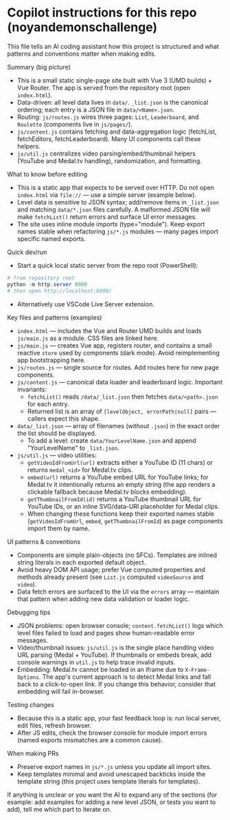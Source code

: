 # Copilot instructions for this repo (noyandemonschallenge)

This file tells an AI coding assistant how this project is structured and what patterns and conventions matter when making edits.

Summary (big picture)
- This is a small static single-page site built with Vue 3 (UMD builds) + Vue Router. The app is served from the repository root (open `index.html`).
- Data-driven: all level data lives in `data/`. `_list.json` is the canonical ordering; each entry is a JSON file in `data/<Name>.json`.
- Routing: `js/routes.js` wires three pages: `List`, `Leaderboard`, and `Roulette` (components live in `js/pages/`).
- `js/content.js` contains fetching and data-aggregation logic (fetchList, fetchEditors, fetchLeaderboard). Many UI components call these helpers.
- `js/util.js` centralizes video parsing/embed/thumbnail helpers (YouTube and Medal.tv handling), randomization, and formatting.

What to know before editing
- This is a static app that expects to be served over HTTP. Do not open `index.html` via `file://` — use a simple server (example below).
- Level data is sensitive to JSON syntax; add/remove items in `_list.json` and matching `data/*.json` files carefully. A malformed JSON file will make `fetchList()` return errors and surface UI error messages.
- The site uses inline module imports (type="module"). Keep export names stable when refactoring `js/*.js` modules — many pages import specific named exports.

Quick dev/run
- Start a quick local static server from the repo root (PowerShell):

```powershell
# from repository root
python -m http.server 8000
# then open http://localhost:8000/
```

- Alternatively use VSCode Live Server extension.

Key files and patterns (examples)
- `index.html` — includes the Vue and Router UMD builds and loads `js/main.js` as a module. CSS files are linked here.
- `js/main.js` — creates Vue app, registers router, and contains a small reactive `store` used by components (dark mode). Avoid reimplementing app bootstrapping here.
- `js/routes.js` — single source for routes. Add routes here for new page components.
- `js/content.js` — canonical data loader and leaderboard logic. Important invariants:
  - `fetchList()` reads `/data/_list.json` then fetches `data/<path>.json` for each entry.
  - Returned list is an array of `[levelObject, errorPath|null]` pairs — callers expect this shape.
- `data/_list.json` — array of filenames (without `.json`) in the exact order the list should be displayed.
  - To add a level: create `data/YourLevelName.json` and append "YourLevelName" to `_list.json`.
- `js/util.js` — video utilities:
  - `getVideoIdFromUrl(url)` extracts either a YouTube ID (11 chars) or returns `medal_<id>` for Medal.tv clips.
  - `embed(url)` returns a YouTube embed URL for YouTube links; for Medal.tv it intentionally returns an empty string (the app renders a clickable fallback because Medal.tv blocks embedding).
  - `getThumbnailFromId(id)` returns a YouTube thumbnail URL for YouTube IDs, or an inline SVG/data-URI placeholder for Medal clips.
  - When changing these functions keep their exported names stable (`getVideoIdFromUrl`, `embed`, `getThumbnailFromId`) as page components import them by name.

UI patterns & conventions
- Components are simple plain-objects (no SFCs). Templates are inlined string literals in each exported default object.
- Avoid heavy DOM API usage; prefer Vue computed properties and methods already present (see `List.js` computed `videoSource` and `video`).
- Data fetch errors are surfaced to the UI via the `errors` array — maintain that pattern when adding new data validation or loader logic.

Debugging tips
- JSON problems: open browser console; `content.fetchList()` logs which level files failed to load and pages show human-readable error messages.
- Video/thumbnail issues: `js/util.js` is the single place handling video URL parsing (Medal + YouTube). If thumbnails or embeds break, add console warnings in `util.js` to help trace invalid inputs.
- Embedding: Medal.tv cannot be loaded in an iframe due to `X-Frame-Options`. The app's current approach is to detect Medal links and fall back to a click-to-open link. If you change this behavior, consider that embedding will fail in-browser.

Testing changes
- Because this is a static app, your fast feedback loop is: run local server, edit files, refresh browser.
- After JS edits, check the browser console for module import errors (named exports mismatches are a common cause).

When making PRs
- Preserve export names in `js/*.js` unless you update all import sites.
- Keep templates minimal and avoid unescaped backticks inside the template string (this project uses template literals for templates).

If anything is unclear or you want the AI to expand any of the sections (for example: add examples for adding a new level JSON, or tests you want to add), tell me which part to iterate on.
